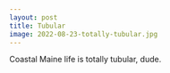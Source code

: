 ```yaml
---
layout: post
title: Tubular
image: 2022-08-23-totally-tubular.jpg
---
```


Coastal Maine life is totally tubular, dude.
